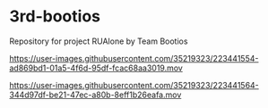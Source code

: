 # 3rd-bootios
Repository for project RUAlone by Team Bootios


https://user-images.githubusercontent.com/35219323/223441554-ad869bd1-01a5-4f6d-95df-fcac68aa3019.mov



https://user-images.githubusercontent.com/35219323/223441564-344d97df-be21-47ec-a80b-8eff1b26eafa.mov

